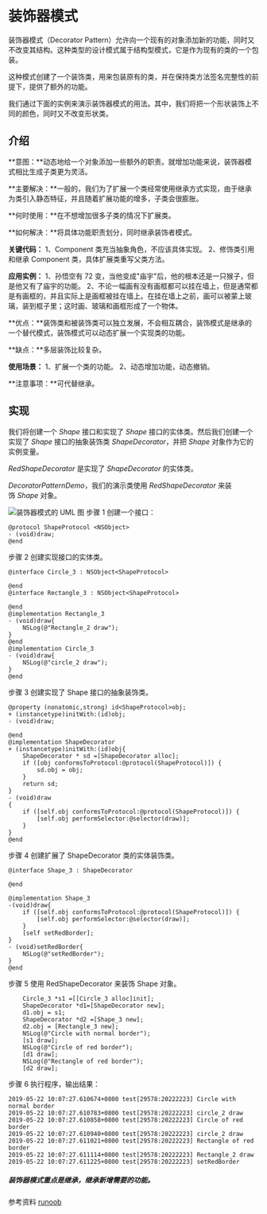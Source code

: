 # 装饰器模式

装饰器模式（Decorator Pattern）允许向一个现有的对象添加新的功能，同时又不改变其结构。这种类型的设计模式属于结构型模式，它是作为现有的类的一个包装。

这种模式创建了一个装饰类，用来包装原有的类，并在保持类方法签名完整性的前提下，提供了额外的功能。

我们通过下面的实例来演示装饰器模式的用法。其中，我们将把一个形状装饰上不同的颜色，同时又不改变形状类。

## 介绍

**意图：**动态地给一个对象添加一些额外的职责。就增加功能来说，装饰器模式相比生成子类更为灵活。

**主要解决：**一般的，我们为了扩展一个类经常使用继承方式实现，由于继承为类引入静态特征，并且随着扩展功能的增多，子类会很膨胀。

**何时使用：**在不想增加很多子类的情况下扩展类。

**如何解决：**将具体功能职责划分，同时继承装饰者模式。

**关键代码：** 1、Component 类充当抽象角色，不应该具体实现。 2、修饰类引用和继承 Component 类，具体扩展类重写父类方法。

**应用实例：** 1、孙悟空有 72 变，当他变成"庙宇"后，他的根本还是一只猴子，但是他又有了庙宇的功能。 2、不论一幅画有没有画框都可以挂在墙上，但是通常都是有画框的，并且实际上是画框被挂在墙上。在挂在墙上之前，画可以被蒙上玻璃，装到框子里；这时画、玻璃和画框形成了一个物体。

**优点：**装饰类和被装饰类可以独立发展，不会相互耦合，装饰模式是继承的一个替代模式，装饰模式可以动态扩展一个实现类的功能。

**缺点：**多层装饰比较复杂。

**使用场景：** 1、扩展一个类的功能。 2、动态增加功能，动态撤销。

**注意事项：**可代替继承。

## 实现

我们将创建一个 *Shape* 接口和实现了 *Shape* 接口的实体类。然后我们创建一个实现了 *Shape* 接口的抽象装饰类 *ShapeDecorator*，并把 *Shape* 对象作为它的实例变量。

*RedShapeDecorator* 是实现了 *ShapeDecorator* 的实体类。

*DecoratorPatternDemo*，我们的演示类使用 *RedShapeDecorator* 来装饰 *Shape* 对象。

![装饰器模式的 UML 图](http://upload-images.jianshu.io/upload_images/783986-e2057e49a0a89c61.jpg?imageMogr2/auto-orient/strip%7CimageView2/2/w/1240)
步骤 1
创建一个接口：
```
@protocol ShapeProtocol <NSObject>
- (void)draw;
@end
```
步骤 2
创建实现接口的实体类。
```
@interface Circle_3 : NSObject<ShapeProtocol>

@end
@interface Rectangle_3 : NSObject<ShapeProtocol>

@end
@implementation Rectangle_3
- (void)draw{
    NSLog(@"Rectangle_2 draw");
}
@end
@implementation Circle_3
- (void)draw{
    NSLog(@"circle_2 draw");
}
@end
```
步骤 3
创建实现了 Shape 接口的抽象装饰类。
```
@property (nonatomic,strong) id<ShapeProtocol>obj;
+ (instancetype)initWith:(id)obj;
- (void)draw;

@end
@implementation ShapeDecorator
+ (instancetype)initWith:(id)obj{
    ShapeDecorator * sd =[ShapeDecorator alloc];
    if ([obj conformsToProtocol:@protocol(ShapeProtocol)]) {
        sd.obj = obj;
    }
    return sd;
}
- (void)draw
{
    if ([self.obj conformsToProtocol:@protocol(ShapeProtocol)]) {
        [self.obj performSelector:@selector(draw)];
    }
}
@end
```
步骤 4
创建扩展了 ShapeDecorator 类的实体装饰类。
```
@interface Shape_3 : ShapeDecorator

@end

@implementation Shape_3
-(void)draw{
    if ([self.obj conformsToProtocol:@protocol(ShapeProtocol)]) {
        [self.obj performSelector:@selector(draw)];
    }
    [self setRedBorder];
}
- (void)setRedBorder{
    NSLog(@"setRedBorder");
}
@end
```
步骤 5
使用 RedShapeDecorator 来装饰 Shape 对象。
```
    Circle_3 *s1 =[[Circle_3 alloc]init];
    ShapeDecorator *d1=[ShapeDecorator new];
    d1.obj = s1;
    ShapeDecorator *d2 =[Shape_3 new];
    d2.obj = [Rectangle_3 new];
    NSLog(@"Circle with normal border");
    [s1 draw];
    NSLog(@"Circle of red border");
    [d1 draw];
    NSLog(@"Rectangle of red border");
    [d2 draw];
```
步骤 6
执行程序，输出结果：
```
2019-05-22 10:07:27.610674+0800 test[29578:20222223] Circle with normal border
2019-05-22 10:07:27.610783+0800 test[29578:20222223] circle_2 draw
2019-05-22 10:07:27.610858+0800 test[29578:20222223] Circle of red border
2019-05-22 10:07:27.610940+0800 test[29578:20222223] circle_2 draw
2019-05-22 10:07:27.611021+0800 test[29578:20222223] Rectangle of red border
2019-05-22 10:07:27.611114+0800 test[29578:20222223] Rectangle_2 draw
2019-05-22 10:07:27.611225+0800 test[29578:20222223] setRedBorder
```

##### 装饰器模式重点是继承，继承新增需要的功能。

参考资料
[runoob](https://www.runoob.com/design-pattern/design-pattern-intro.html)
